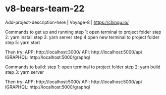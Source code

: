 # v8-bears-team-22
Add-project-description-here | Voyage-8 | https://chingu.io/

Commands to get up and running
step 1: open terminal to project folder
step 2: yarn install
step 3: yarn server
step 4  open new terminal to project folder
step 5: yarn start 

Then try:
APP: http://localhost:3000/
API: http://localhost:5000/api
IGRAPHQL: http://localhost:5000/graphql

Commands to build:
step 1: open terminal to project folder
step 2: yarn build
step 3: yarn server

Then try:
APP: http://localhost:5000/
API: http://localhost:5000/api
IGRAPHQL: http://localhost:5000/graphql